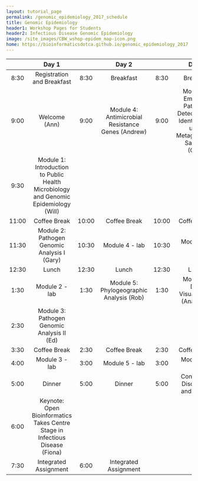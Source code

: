 ```yaml
---
layout: tutorial_page
permalink: /genomic_epidemiology_2017_schedule
title: Genomic Epidemiology
header1: Workshop Pages for Students
header2: Infectious Disease Genomic Epidemiology
image: /site_images/CBW_wshop-epidem_map-icon.png
home: https://bioinformaticsdotca.github.io/genomic_epidemiology_2017
---
```


| | **Day 1** | | **Day 2** | | **Day 3** |
| :---: | :---: | :---: | :---: | :---: | :---: |
| 8:30 | Registration and Breakfast | 8:30 | Breakfast | 8:30 | Breakfast |
| 9:00 | Welcome (Ann) | 9:00 | Module 4: Antimicrobial Resistance Genes (Andrew) | 9:00 | Module 6: Emerging Pathogen Detection and Identification using Metagenomics Samples (Gary) |
| 9:30 | Module 1: Introduction to Public Health Microbiology and Genomic Epidemiology (Will) | | | | |
| 11:00 | Coffee Break | 10:00 | Coffee Break | 10:00 | Coffee Break |
| 11:30 | Module 2: Pathogen Genomic Analysis I (Gary) | 10:30 | Module 4 - lab | 10:30 | Module 6 - lab|
| 12:30 | Lunch | 12:30 | Lunch | 12:30 | Lunch |
| 1:30 | Module 2 - lab | 1:30 | Module 5: Phylogeographic Analysis (Rob) | 1:30 | Module 7: Data Visualization (Anamaria) |
| 2:30 | Module 3: Pathogen Genomic Analysis II (Ed) | | | | |
| 3:30 | Coffee Break | 2:30 | Coffee Break | 2:30 | Coffee Break|
| 4:00 | Module 3 - lab | 3:00 | Module 5 - lab | 3:00 | Module 7 - lab |
| 5:00 | Dinner | 5:00 | Dinner | 5:00 | Concluding Discussion and Survey |  
| 6:00 | Keynote: Open Bioinformatics Takes Centre Stage in Infectious Disease (Fiona) | | | | |  
| 7:30 | Integrated Assignment | 6:00 | Integrated Assignment | |
